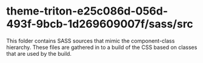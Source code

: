 # theme-triton-e25c086d-056d-493f-9bcb-1d269609007f/sass/src

This folder contains SASS sources that mimic the component-class hierarchy. These files
are gathered in to a build of the CSS based on classes that are used by the build.
